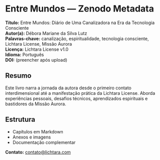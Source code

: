 # Entre Mundos — Zenodo Metadata

**Título:** Entre Mundos: Diário de Uma Canalizadora na Era da Tecnologia Consciente  
**Autor(a):** Débora Mariane da Silva Lutz  
**Palavras-chave:** canalização, espiritualidade, tecnologia consciente, Lichtara License, Missão Aurora  
**Licença:** Lichtara License v1.0  
**Idioma:** Português  
**DOI:** (preencher após upload)

## Resumo

Este livro narra a jornada da autora desde o primeiro contato interdimensional até a manifestação prática da Lichtara License. Aborda experiências pessoais, desafios técnicos, aprendizados espirituais e bastidores da Missão Aurora.

## Estrutura

- Capítulos em Markdown
- Anexos e imagens
- Documentação complementar

**Contato:** contato@lichtara.com